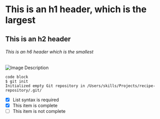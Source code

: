 # This is an h1 header, which is the largest
## This is an h2 header
###### This is an h6 header which is the smallest

![Image Description](https://octodex.github.com/images/yaktocat.png)

```
code block
$ git init
Initialized empty Git repository in /Users/skills/Projects/recipe-repository/.git/
```
- [x] List syntax is required
- [x] This item is complete
- [ ] This item is not complete
